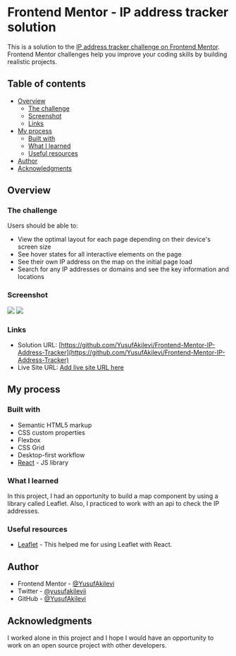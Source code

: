 # Frontend Mentor - IP address tracker solution

This is a solution to the [IP address tracker challenge on Frontend Mentor](https://www.frontendmentor.io/challenges/ip-address-tracker-I8-0yYAH0). Frontend Mentor challenges help you improve your coding skills by building realistic projects.

## Table of contents

- [Overview](#overview)
  - [The challenge](#the-challenge)
  - [Screenshot](#screenshot)
  - [Links](#links)
- [My process](#my-process)
  - [Built with](#built-with)
  - [What I learned](#what-i-learned)
  - [Useful resources](#useful-resources)
- [Author](#author)
- [Acknowledgments](#acknowledgments)

## Overview

### The challenge

Users should be able to:

- View the optimal layout for each page depending on their device's screen size
- See hover states for all interactive elements on the page
- See their own IP address on the map on the initial page load
- Search for any IP addresses or domains and see the key information and locations

### Screenshot

![](./Screenshots/Desktop-design.png.jpg)
![](./Screenshots/Mobile-design.png.jpg)

### Links

- Solution URL: [https://github.com/YusufAkilevi/Frontend-Mentor-IP-Address-Tracker](https://github.com/YusufAkilevi/Frontend-Mentor-IP-Address-Tracker)
- Live Site URL: [Add live site URL here](https://your-live-site-url.com)

## My process

### Built with

- Semantic HTML5 markup
- CSS custom properties
- Flexbox
- CSS Grid
- Desktop-first workflow
- [React](https://reactjs.org/) - JS library

### What I learned

In this project, I had an opportunity to build a map component by using a library called Leaflet. Also, I practiced to work with an api to check the IP addresses.

### Useful resources

- [Leaflet](https://react-leaflet.js.org/) - This helped me for using Leaflet with React.

## Author

- Frontend Mentor - [@YusufAkilevi](https://www.frontendmentor.io/profile/YusufAkilevi)
- Twitter - [@yusufakilevii](https://twitter.com/yusufakilevii)
- GitHub - [@YusufAkilevi](https://github.com/YusufAkilevi)

## Acknowledgments

I worked alone in this project and I hope I would have an opportunity to work on an open source project with other developers.
